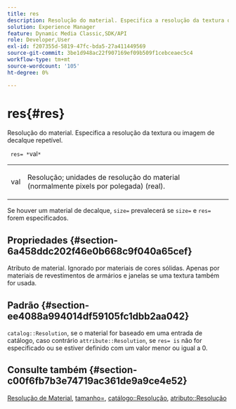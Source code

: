 ```yaml
---
title: res
description: Resolução do material. Especifica a resolução da textura ou imagem de decalque repetível.
solution: Experience Manager
feature: Dynamic Media Classic,SDK/API
role: Developer,User
exl-id: f207355d-5819-47fc-bda5-27a411449569
source-git-commit: 3be1d948ac22f907169ef09b509f1cebceaec5c4
workflow-type: tm+mt
source-wordcount: '105'
ht-degree: 0%

---
```


# res{#res}

Resolução do material. Especifica a resolução da textura ou imagem de decalque repetível.

` res= *`val`*`

<table id="simpletable_2004B804D46E43C090E59BBFF8144598"> 
 <tr class="strow"> 
  <td class="stentry"> <p> <span class="varname"> val </span> </p> </td> 
  <td class="stentry"> <p>Resolução; unidades de resolução do material (normalmente pixels por polegada) (real). </p> </td> 
 </tr> 
</table>

Se houver um material de decalque, `size=` prevalecerá se `size=` e `res=` forem especificados.

## Propriedades {#section-6a458ddc202f46e0b668c9f040a65cef}

Atributo de material. Ignorado por materiais de cores sólidas. Apenas por materiais de revestimentos de armários e janelas se uma textura também for usada.

## Padrão {#section-ee4088a994014df59105fc1dbb2aa042}

`catalog::Resolution`, se o material for baseado em uma entrada de catálogo, caso contrário `attribute::Resolution`, se `res= is` não for especificado ou se estiver definido com um valor menor ou igual a 0.

## Consulte também {#section-c00f6fb7b3e74719ac361de9a9ce4e52}

[Resolução de Material](../../../../../ir-api/http-protocol/image-rendering-api-ref/c-ir-http-protocol-ref/c-ir-http-protocol-syntax-and-features/c-ir-vignettes/c-ir-material-resolution.md#concept-f60103c64e324e2cae78bd76dfb4de8b), [tamanho=](../../../../../ir-api/http-protocol/image-rendering-api-ref/c-ir-http-protocol-ref/c-ir-http-protocol-command-reference/r-ir-http-size.md#reference-1220d6fbcde4479aba91de7adacdc988), [catálogo::Resolução](../../../../../ir-api/material-cat/image-rendering-api-ref/c-ir-material-catalog/c-ir-material-data-reference/r-ir-resolution-dataref.md#reference-6a2d64c2d72b438fade58a3391569da7), [atributo::Resolução](../../../../../ir-api/material-cat/image-rendering-api-ref/c-ir-material-catalog/c-ir-attributes-reference/r-ir-resolution.md#reference-09fe14e6bfbf4db6b7f4369fffecc806)

